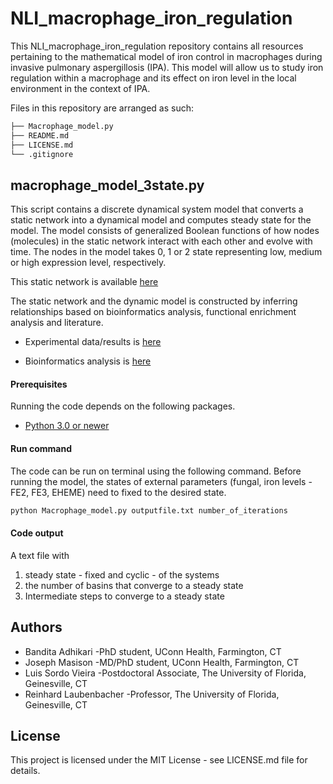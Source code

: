 # NLI_macrophage_iron_regulation

This NLI_macrophage_iron_regulation repository contains all resources pertaining to the mathematical model of iron control in macrophages during invasive pulmonary aspergillosis (IPA). This model will allow us to study iron regulation within a macrophage and its effect on iron level in the local environment in the context of IPA.

Files in this repository are arranged as such:

```bash
├── Macrophage_model.py
├── README.md
├── LICENSE.md
└── .gitignore
```

## macrophage_model_3state.py
This script contains a discrete dynamical system model that converts a static network into a dynamical model and computes steady state for the model. The model consists of generalized Boolean functions of how nodes (molecules) in the static network interact with each other and evolve with time.  The nodes in the model takes  0, 1 or 2 state representing low, medium or high expression level, respectively. 

This static network is available [here](https://data.nutritionallungimmunity.org/#item/5dc05722ef2e2603553c5a0c)

The static network and the dynamic model is constructed by inferring relationships based on bioinformatics analysis, functional enrichment analysis and literature.

* Experimental data/results is [here](https://data.nutritionallungimmunity.org/#collection/5d41dcf7ef2e26236e2bb3ef)

* Bioinformatics analysis is [here](https://github.com/NutritionalLungImmunity/NLI_response_to_Aspergillus_fumigatus_omics_data_analysis/tree/master/Macrophage_Data_Analysis)

#### Prerequisites

Running the code depends on the following packages.
* [Python 3.0 or newer](https://www.python.org/downloads/)

#### Run command
The code can be run on terminal using the following command. Before running the model, the states of external parameters (fungal, iron levels - FE2, FE3, EHEME) need to fixed to the desired state.

```bash
python Macrophage_model.py outputfile.txt number_of_iterations
```
#### Code output
A text file with 
1. steady state - fixed and cyclic - of the systems
2. the number of basins that converge to a steady state
3. Intermediate steps to converge to a steady state

## Authors
* Bandita Adhikari
-PhD student, UConn Health, Farmington, CT
* Joseph Masison
-MD/PhD student, UConn Health, Farmington, CT
* Luis Sordo Vieira
-Postdoctoral Associate, The University of Florida, Geinesville, CT
* Reinhard Laubenbacher
-Professor, The University of Florida, Geinesville, CT

## License
This project is licensed under the MIT License - see LICENSE.md file for details.
